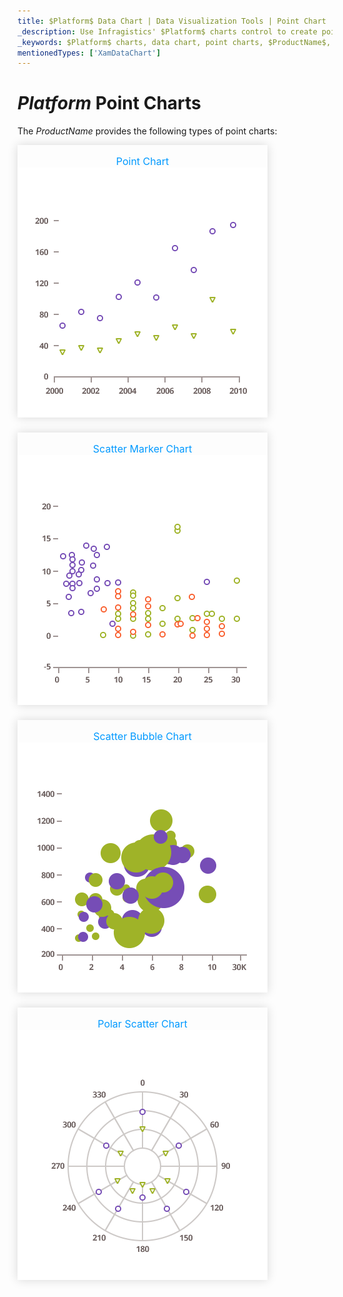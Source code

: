 ```yaml
---
title: $Platform$ Data Chart | Data Visualization Tools | Point Chart | Data Binding | Infragistics
_description: Use Infragistics' $Platform$ charts control to create point charts such as scatter marker chart, scatter bubble chart and polar scatter chart. Learn about our $ProductName$ graph types!
_keywords: $Platform$ charts, data chart, point charts, $ProductName$, Infragistics
mentionedTypes: ['XamDataChart']
---
```

# $Platform$ Point Charts

The $ProductName$ provides the following types of point charts:

<section class="feature__container">
    <style>
        .linkContent,
        .linkContent:hover {
            display: flex;
            flex-flow: column;
            align-items: center;
            box-shadow: none;
        }
        .link {
            display: inline-block;
            font-size: 1.0rem;
            color: #0099ff;
            cursor: pointer;
            padding-top: 1.0rem;
            margin-right: 1.0rem;
            margin-bottom: 1.5rem;
            box-shadow: 0 0 15px rgba(0,0,0,.15);
        }
        .link:hover {
            box-shadow: 0 0 15px rgba(0,0,0,.25);
        }
        .img {
            width: 250px;
            height: 250px;
            box-shadow: none;
        }
    </style>
    <body>
        <div class="link" href="data-chart-type-category-point-series.md">
            <div class="linkContent" >
                <div>Point Chart</div>
                <img class="responsive-img" src="../images/charts/data-chart-type-category-point-series.png">
            </div>
        </div>
        <div class="link" href="data-chart-type-scatter-point-series.md">
            <div class="linkContent">
                <div>Scatter Marker Chart</div>
                <img class="responsive-img" src="../images/charts/data-chart-type-scatter-point-series.png">
            </div>
        </div>
        <div class="link" href="data-chart-type-scatter-bubble-series.md">
            <div class="linkContent">
                <div>Scatter Bubble Chart</div>
                <img class="responsive-img" src="../images/charts/data-chart-type-scatter-bubble-series.png">
            </div>
        </div>
        <div class="link" href="data-chart-type-polar-scatter-series.md">
            <div class="linkContent">
                <div>Polar Scatter Chart</div>
                <img class="responsive-img" src="../images/charts/data-chart-type-polar-scatter-series.png">
            </div>
        </div>
        <!-- <div class="link" href="data-chart-type-scatter-hd-series.md">
            <div class="linkContent">
                <div>Scatter High Density Chart</div>
                <img class="responsive-img" src="../images/charts/data-chart-type-scatter-hd-series.png">
            </div>
        </div> -->
    </body>
</section>
